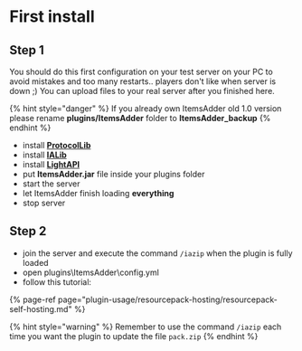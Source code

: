 # First install

## Step 1

You should do this first configuration on your test server on your PC to avoid mistakes and too many restarts.. players don't like when server is down ;\) You can upload files to your real server after you finished here.

{% hint style="danger" %}
If you already own ItemsAdder old 1.0 version please rename **plugins/ItemsAdder** folder to **ItemsAdder\_backup**
{% endhint %}

* install [**ProtocolLib**](https://www.spigotmc.org/resources/protocollib.1997/)
* install [**IALib**](https://www.spigotmc.org/resources/ialib.75974/)
* install [**LightAPI**](https://www.spigotmc.org/resources/lightapi-fork.48247/)
* put **ItemsAdder.jar** file inside your plugins folder
* start the server
* let ItemsAdder finish loading **everything**
* stop server

## Step 2

* join the server and execute the command `/iazip` when the plugin is fully loaded
* open plugins\ItemsAdder\config.yml
* follow this tutorial:

{% page-ref page="plugin-usage/resourcepack-hosting/resourcepack-self-hosting.md" %}



{% hint style="warning" %}
Remember to use the command `/iazip` each time you want the plugin to update the file `pack.zip`
{% endhint %}


